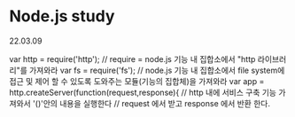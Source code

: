 # Node.js study

22.03.09

var http = require('http'); // require = node.js 기능 내 집합소에서 "http 라이브러리"를 가져와라
var fs = require('fs'); // node.js 기능 내 집합소에서 file system에 접근 및 제어 할 수 있도록 도와주는 모듈(기능의 집합체)을 가져와라
var app = http.createServer(function(request,response){ // http 내에 서비스 구축 기능 가져와서 '()'안의 내용을 실행한다 // request 에서 받고 response 에서 반환 한다.
